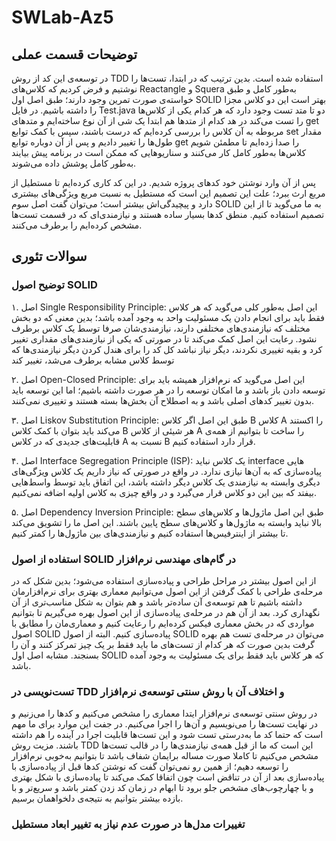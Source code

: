 # SWLab-Az5

## توضیحات قسمت عملی

در توسعه‌ی این کد از روش TDD استفاده شده است. بدین ترتیب که در ابتدا، تست‌ها را نوشتیم و فرض کردیم که کلاس‌های Reactangle و Squera به‌طور کامل و طبق خواسته‌ی صورت تمرین وجود دارند؛ طبق اصل اول SOLID بهتر است این دو کلاس مجزا را داشته باشیم. در فایل Test.java دو تا متد تست وجود دارد که هر کدام یکی از کلاس‌ها را تست می‌کند در هد کدام از متدها هم ابتدا یک شی از آن نوع ساخته‌ایم و متدهای get مربوطه به آن کلاس را بررسی کرده‌ایم که درست باشند، سپس با کمک توابع set مقدار طول‌ها را تغییر دادیم و پس از آن دوباره توابع get را صدا زده‌ایم تا مطمئن شویم کلاس‌ها به‌طور کامل کار می‌کنند و سناریوهایی که ممکن است در برنامه پیش بیایند به‌طور کامل پوشش داده می‌شوند.

پس از آن وارد نوشتن خود کدهای پروژه شدیم. در این کد کاری کرده‌ایم تا مستطیل از مربع ارث ببرد؛ علت این تصمیم این است که مستطیل به نسبت مربع ویژگی‌های بیشتری دارد و پیچیدگی‌اش بیشتر است؛ می‌توان گفت اصل سوم SOLID به ما می‌گوید تا از این تصمیم استفاده کنیم. منطق کدها بسیار ساده هستند و نیازمندی‌ای که در قسمت تست‌ها مشخص کرده‌ایم را برطرف می‌کنند. 

## سوالات تئوری

### توضیح اصول SOLID

۱. اصل Single Responsibility Principle: این اصل به‌طور کلی می‌گوید که هر کلاس فقط باید برای انجام دادن یک مسئولیت واحد به وجود آمده باشد؛ بدین معنی که دو بخش مختلف که نیازمندی‌های مختلفی دارند، نیازمندی‌شان صرفا توسط یک کلاس برطرف نشود. رعایت این اصل کمک می‌کند تا در صورتی که یکی از نیازمندی‌های مقداری تغییر کرد و بقیه تغییری نکردند، دیگر نیاز نباشد کل کد را برای هندل کردن دیگر نیازمندی‌ها که توسط کلاس مشابه برطرف می‌شد، تغییر کند

۲. اصل Open-Closed Principle: این اصل می‌گوید که نرم‌افزار همیشه باید برای توسعه دادن باز باشد و ما امکان توسعه را در هر صورت داشته باشیم؛ اما این توسعه باید بدون تغییر کدهای اصلی باشد و به اصطلاح آن بخش‌ها بسته هستند و تغییری نمی‌کنند.

۳. اصل Liskov Substitution Principle: طبق این اصل اگر کلاس B کلاس A را اکستند می‌کند باید بتوان با کمک کلاس B هر شیئی از کلاس A را ساخت تا بتوانیم از همه‌ی قابلیت‌های جدیدی که در کلاس A نسبت به B قرار دارد استفاده کنیم. 

۴. اصل Interface Segregation Principle (ISP): یک کلاس نباید interface هایی پیاده‌سازی که به آن‌ها نیازی ندارد. در واقع در صورتی که نیاز داریم یک کلاس ویژگی‌های دیگری وابسته به نیازمندی یک کلاس دیگر داشته باشد، این اتفاق باید توسط واسط‌هایی بیفتد که بین این دو کلاس قرار می‌گیرد و در واقع چیزی به کلاس اولیه اضافه نمی‌کنیم. 

۵. اصل Dependency Inversion Principle: طبق این اصل ماژول‌ها و کلاس‌های سطح بالا نباید وابسته به ماژول‌ها و کلاس‌های سطح پایین باشند. این اصل ما را تشویق می‌کند تا بیشتر از اینترفیس‌ها استفاده کنیم و نیازمندی‌های بین ماژول‌ها را کمتر کنیم.


### استفاده از اصول SOLID در گام‌های مهندسی نرم‌افزار

از این اصول بیشتر در مراحل طراحی و پیاده‌سازی استفاده می‌شود؛ بدین شکل که در مرحله‌ی طراحی با کمک گرفتن از این اصول می‌توانیم معماری بهتری برای نرم‌افزارمان داشته باشیم تا هم توسعه‌ی آن ساده‌تر باشد و هم بتوان به شکل مناسب‌تری از آن نگهداری کرد. بعد از آن هم در مرحله‌ی پیاده‌سازی از این اصول بهره می‌گیریم تا بتوانیم مواردی که در بخش معماری فیکس کرده‌ایم را رعایت کنیم و معماری‌مان را مطابق با اصول SOLID پیاده‌سازی کنیم.
البته از اصول SOLID می‌توان در مرحله‌ی تست هم بهره گرفت بدین صورت که هر کدام از تست‌های ما باید فقط بر یک چیز تمرکز کنند و آن را بسنجند. مشابه اصل اول SOLID که هر کلاس باید فقط برای یک مسئولیت به وجود آمده باشد.


### تست‌نویسی در TDD و اختلاف آن با روش سنتی توسعه‌ی نرم‌افزار

در روش سنتی توسعه‌ی نرم‌افزار ایتدا معماری را مشخص می‌کنیم و کدها را می‌زنیم و در نهایت تست‌ها را می‌نویسیم و آن‌ها را اجرا می‌کنیم. در جفت این موارد برای ما مهم است که حتما کد ما به‌درستی تست شود و این تست‌ها قابلیت اجرا در آینده را هم داشته باشند. مزیت روش TDD این است که ما از قبل همه‌ی نیازمندی‌ها را در قالب تست‌ها مشخص می‌کنیم تا کاملا صورت مساله برایمان شفاف باشد تا بتوانیم به‌خوبی نرم‌افزار را توسعه دهیم؛ از همین رو نمی‌توان گفت که نوشتن کدها قبل از پیاده‌سازی با پیاده‌سازی بعد از آن در تناقض است چون اتفاقا کمک می‌کند تا پیاده‌سازی با شکل بهتری و با چهارچوب‌های مشخص جلو برود تا ابهام در زمان کد زدن کمتر باشد و سریع‌تر و با بازده بیشتر بتوانیم به نتیجه‌ی دلخواهمان برسیم.


### تغییرات مدل‌ها در صورت عدم نیاز به تغییر ابعاد مستطیل



